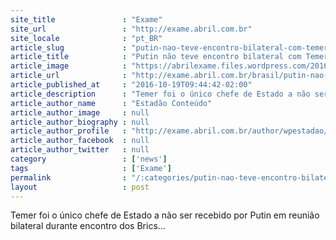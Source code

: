 ```yaml
---
site_title               : "Exame"
site_url                 : "http://exame.abril.com.br"
site_locale              : "pt_BR"
article_slug             : "putin-nao-teve-encontro-bilateral-com-temer"
article_title            : "Putin não teve encontro bilateral com Temer"
article_image            : "https://abrilexame.files.wordpress.com/2016/10/size_960_16_9_michel-temer-vladimir-putin-narendra-modi-xi-jinping-e-jacob-zuma-durante-reuniao-dos-brics-em-16-10-20161.jpg?quality=70&strip=all&w=960"
article_url              : "http://exame.abril.com.br/brasil/putin-nao-teve-encontro-bilateral-com-temer/"
article_published_at     : "2016-10-19T09:44:42-02:00"
article_description      : "Temer foi o único chefe de Estado a não ser recebido por Putin em reunião bilateral durante encontro dos Brics..."
article_author_name      : "Estadão Conteúdo"
article_author_image     : null
article_author_biography : null
article_author_profile   : "http://exame.abril.com.br/author/wpestadao/"
article_author_facebook  : null
article_author_twitter   : null
category                 : ['news']
tags                     : ['Exame']
permalink                : "/:categories/putin-nao-teve-encontro-bilateral-com-temer/"
layout                   : post
---
```


Temer foi o único chefe de Estado a não ser recebido por Putin em reunião bilateral durante encontro dos Brics...
